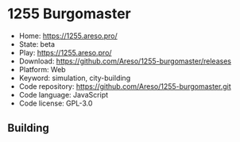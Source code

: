 # 1255 Burgomaster

- Home: https://1255.areso.pro/
- State: beta
- Play: https://1255.areso.pro/
- Download: https://github.com/Areso/1255-burgomaster/releases
- Platform: Web
- Keyword: simulation, city-building
- Code repository: https://github.com/Areso/1255-burgomaster.git
- Code language: JavaScript
- Code license: GPL-3.0

## Building
